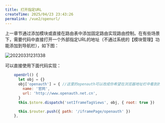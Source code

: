 ```yaml
---
title: 打开指定URL
createTime: 2025/04/23 23:43:26
permalink: /vue2/openurl/
---
```


上一章节通过添加模块或直接在路由表中添加固定路由实现路由控制。在有些场景下，需要代码中直接打开一个外部指定URL的地址（不通过系统的【模块管理】功能添加到导航栏），如下图：

![20220331231338](http://img.openauth.net.cn/20220331231338.png)

可以直接使用下面代码实现：

```javascript
    openUrl() {
      let obj = {}
      obj['openauth'] = { //这里的openauth可以改成你希望在浏览器地址栏中看到的url
        name: '官网',
        url: 'http://www.openauth.net.cn',
      }
      this.$store.dispatch('setIframeTagViews', obj, { root: true })

      this.$router.push({ path: '/iframePage/openauth' })
    },
```





